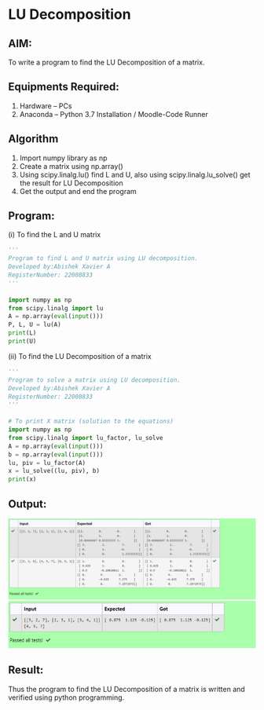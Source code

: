 # LU Decomposition 

## AIM:
To write a program to find the LU Decomposition of a matrix.

## Equipments Required:
1. Hardware – PCs
2. Anaconda – Python 3.7 Installation / Moodle-Code Runner

## Algorithm

   1. Import numpy library as np
   2. Create a matrix using np.array()
   3. Using scipy.linalg.lu() find L and U, also using scipy.linalg.lu_solve() get the result for LU Decomposition
   4. Get the output and end the program

## Program:

(i) To find the L and U matrix
```python
'''
Program to find L and U matrix using LU decomposition.
Developed by:Abishek Xavier A
RegisterNumber: 22008833
'''

import numpy as np
from scipy.linalg import lu
A = np.array(eval(input()))
P, L, U = lu(A)
print(L)
print(U)
```
(ii) To find the LU Decomposition of a matrix
```python
'''
Program to solve a matrix using LU decomposition.
Developed by:Abishek Xavier A
RegisterNumber: 22008833
'''

# To print X matrix (solution to the equations)
import numpy as np
from scipy.linalg import lu_factor, lu_solve
A = np.array(eval(input()))
b = np.array(eval(input()))
lu, piv = lu_factor(A)
x = lu_solve((lu, piv), b)
print(x)
```
## Output:
![output](lu_output1.png)
![output](lu_output2.png)
## Result:

Thus the program to find the LU Decomposition of a matrix is written and verified using python programming.


